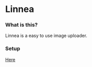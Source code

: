 # Linnea

### What is this?

Linnea is a easy to use image uploader.

### Setup

[Here](./docs/setup.md)
